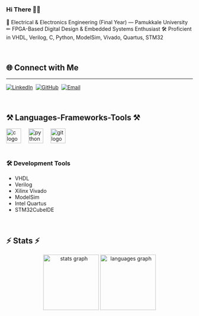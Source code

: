 <h3 align="left">Hi There 👋🏻</h3>

🔧 Electrical & Electronics Engineering (Final Year) — Pamukkale University <br>
✏ FPGA-Based Digital Design & Embedded Systems Enthusiast
🛠 Proficient in VHDL, Verilog, C, Python, ModelSim, Vivado, Quartus, STM32 


<br/>

<h2 align="left">🌐 Connect with Me </h2>
<hr/>
<p align="left">
  <a href="https://www.linkedin.com/in/hasanburakciftci/" target="_blank"><img src="https://img.shields.io/badge/LinkedIn-0077B5?style=for-the-badge&logo=linkedin&logoColor=white" alt="LinkedIn"/></a>&nbsp;
  <a href="https://github.com/hasanburakciftci" target="_blank"><img src="https://img.shields.io/badge/GitHub-181717?style=for-the-badge&logo=github&logoColor=white" alt="GitHub"/></a>&nbsp;
  <a href="mailto:hasanburak729@gmail.com"><img src="https://img.shields.io/badge/Email-D14836?style=for-the-badge&logo=gmail&logoColor=white" alt="Email"/></a>
</p>

<br clear="both">

<h2 align="left">⚒️ Languages-Frameworks-Tools ⚒️</h2>

<div align="left">
  <img src="https://cdn.jsdelivr.net/gh/devicons/devicon/icons/c/c-original.svg" height="40" alt="c logo"  />
  <img width="12" />
  <img src="https://cdn.jsdelivr.net/gh/devicons/devicon/icons/python/python-original.svg" height="40" alt="python logo"  />
  <img width="12" />
  <img src="https://cdn.jsdelivr.net/gh/devicons/devicon/icons/git/git-original.svg" height="40" alt="git logo"  />
</div>

<br clear="both">

<h3 align="left">🛠️ Development Tools</h3>
<ul>
  <li>VHDL</li>
  <li>Verilog</li>
  <li>Xilinx Vivado</li>
  <li>ModelSim</li>
  <li>Intel Quartus</li>
  <li>STM32CubeIDE</li>
</ul>

<br clear="both">

<h2 align="left">⚡ Stats ⚡</h2>

<div align="center">
  <img src="https://github-readme-stats.vercel.app/api?username=hasanburakciftci&show_icons=true&theme=dracula&count_private=true" height="150" alt="stats graph"  />
  <img src="https://github-readme-stats.vercel.app/api/top-langs?username=hasanburakciftci&layout=compact&theme=dracula" height="150" alt="languages graph"/>
</div>
